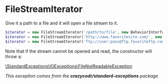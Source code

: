 FileStreamIterator
==================
Give it a path to a file and it will open a file stream to it.

```PHP
$iterator = new FileStreamIterator('/path/to/file', new BehaviorInterface());
$iterator = new FileStreamIterator('http://www.favoritesite.com/', new BehaviorInterface());
$iterator = new FileStreamIterator('ftp://user:pass@ftp.favoriteftp.com/foo/bar.txt', new BehaviorInterface());
```

Note that if the stream cannot be opened and read, the constructor will throw a:

[\StandardExceptions\IOExceptions\FileNotReadableException](https://github.com/crazycodr/standard-exceptions/blob/master/src/StandardExceptions/IOExceptions/FileNotReadableException.php)

_This exception comes from the **crazycodr/standard-exceptions** package_